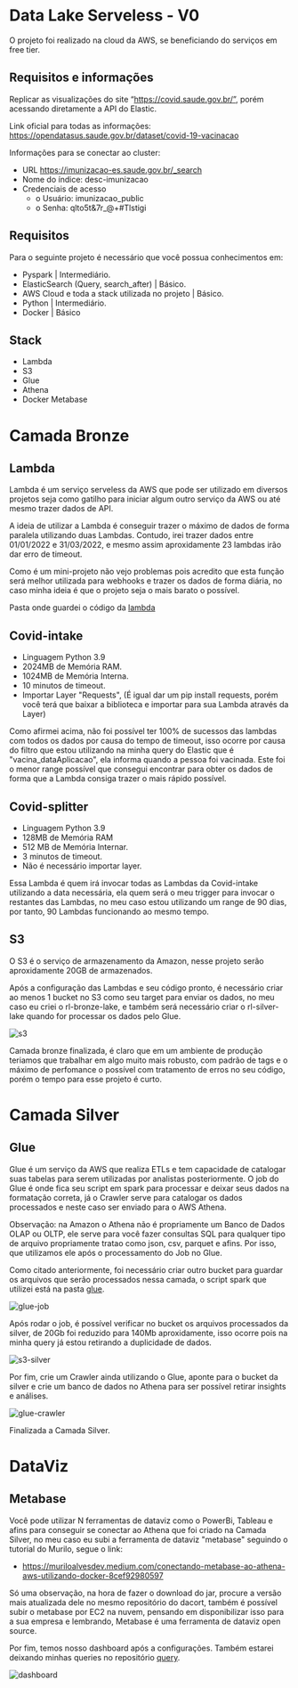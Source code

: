 # Data Lake Serveless - V0
O projeto foi realizado na cloud da AWS, se beneficiando do serviços em free tier.

## Requisitos e informações
Replicar as visualizações do site “https://covid.saude.gov.br/”, porém acessando
diretamente a API do Elastic.

Link oficial para todas as informações:
https://opendatasus.saude.gov.br/dataset/covid-19-vacinacao

Informações para se conectar ao cluster:

- URL https://imunizacao-es.saude.gov.br/_search
- Nome do índice: desc-imunizacao
- Credenciais de acesso
    - o Usuário: imunizacao_public
    - o Senha: qlto5t&7r_@+#Tlstigi

## Requisitos
Para o seguinte projeto é necessário que você possua conhecimentos em:

- Pyspark | Intermediário.
- ElasticSearch (Query, search_after) | Básico.
- AWS Cloud e toda a stack utilizada no projeto | Básico.
- Python | Intermediário.
- Docker | Básico

## Stack
- Lambda
- S3
- Glue
- Athena
- Docker Metabase

# Camada Bronze

## Lambda
Lambda é um serviço serveless da AWS que pode ser utilizado em diversos projetos seja como gatilho para iniciar algum outro serviço da AWS ou até mesmo trazer dados de API.

A ideia de utilizar a Lambda é conseguir trazer o máximo de dados de forma paralela utilizando duas Lambdas. Contudo, irei trazer dados entre 01/01/2022 e 31/03/2022, e mesmo assim aproxidamente 23 lambdas irão dar erro de timeout.

Como é um mini-projeto não vejo problemas pois acredito que esta função será melhor utilizada para webhooks e trazer os dados de forma diária, no caso minha ideia é que o projeto seja o mais barato o possível.

Pasta onde guardei o código da [lambda](lambda/)

## Covid-intake

- Linguagem Python 3.9
- 2024MB de Memória RAM.
- 1024MB de Memória Interna.
- 10 minutos de timeout.
- Importar Layer "Requests", (É igual dar um pip install requests, porém você terá que baixar a biblioteca e importar para sua Lambda através da Layer)

Como afirmei acima, não foi possível ter 100% de sucessos das lambdas com todos os dados por causa do tempo de timeout, isso ocorre por causa do filtro que estou utilizando na minha query do Elastic que é "vacina_dataAplicacao", ela informa quando a pessoa foi vacinada. Este foi o menor range possível que consegui encontrar para obter os dados de forma que a Lambda consiga trazer o mais rápido possível.

## Covid-splitter

- Linguagem Python 3.9
- 128MB de Memória RAM
- 512 MB de Memória Internar.
- 3 minutos de timeout.
- Não é necessário importar layer.

Essa Lambda é quem irá invocar todas as Lambdas da Covid-intake utilizando a data necessária, ela quem será o meu trigger para invocar o restantes das Lambdas, no meu caso estou utilizando um range de 90 dias, por tanto, 90 Lambdas funcionando ao mesmo tempo.

## S3
O S3 é o serviço de armazenamento da Amazon, nesse projeto serão aproxidamente 20GB de armazenados.

Após a configuração das Lambdas e seu código pronto, é necessário criar ao menos 1 bucket no S3 como seu target para enviar os dados, no meu caso eu criei o rl-bronze-lake, e também será necessário criar o rl-silver-lake quando for processar os dados pelo Glue.

![s3](image/s3.png)

Camada bronze finalizada, é claro que em um ambiente de produção teriamos que trabalhar em algo muito mais robusto, com padrão de tags e o máximo de perfomance o possível com tratamento de erros no seu código, porém o tempo para esse projeto é curto.

# Camada Silver

## Glue
Glue é um serviço da AWS que realiza ETLs e tem capacidade de catalogar suas tabelas para serem utilizadas por analistas posteriormente. O job do Glue é onde fica seu script em spark para processar e deixar seus dados na formatação correta, já o Crawler serve para catalogar os dados processados e neste caso ser enviado para o AWS Athena.

Observação: na Amazon o Athena não é propriamente um Banco de Dados OLAP ou OLTP, ele serve para você fazer consultas SQL para qualquer tipo de arquivo propriamente tratao como json, csv, parquet e afins. Por isso, que utilizamos ele após o processamento do Job no Glue.

Como citado anteriormente, foi necessário criar outro bucket para guardar os arquivos que serão processados nessa camada, o script spark que utilizei está na pasta [glue](glue/).

![glue-job](image/glue-job.png)

Após rodar o job, é possível verificar no bucket os arquivos processados da silver, de 20Gb foi reduzido para 140Mb aproxidamente, isso ocorre pois na minha query já estou retirando a duplicidade de dados.

![s3-silver](image/s3-silver.png)

Por fim, crie um Crawler ainda utilizando o Glue, aponte para o bucket da silver e crie um banco de dados no Athena para ser possível retirar insights e análises.

![glue-crawler](image/crawler-glue.png)

Finalizada a Camada Silver.

# DataViz

## Metabase
Você pode utilizar N ferramentas de dataviz como o PowerBi, Tableau e afins para conseguir se conectar ao Athena que foi criado na Camada Silver, no meu caso eu subi a ferramenta de dataviz "metabase" seguindo o tutorial do Murilo, segue o link:
- https://muriloalvesdev.medium.com/conectando-metabase-ao-athena-aws-utilizando-docker-8cef92980597 

Só uma observação, na hora de fazer o download do jar, procure a versão mais atualizada dele no mesmo repositório do dacort, também é possível subir o metabase por EC2 na nuvem, pensando em disponibilizar isso para a sua empresa e lembrando, Metabase é uma ferramenta de dataviz open source.

Por fim, temos nosso dashboard após a configurações. Também estarei deixando minhas queries no repositório [query](query/).

![dashboard](image/dashboard.png)